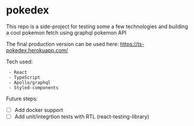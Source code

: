 # pokedex

This repo is a side-project for testing some a few technologies and building a cool pokemon fetch using graphql pokemon API

The final production version can be used here:
https://ts-pokedex.herokuapp.com/

Tech used:

```
 - React
 - TypeScript
 - Apollo/graphql
 - Styled-components
```

Future steps:

- [ ] Add docker support
- [ ] Add unit/integrtion tests with RTL (react-testing-library)
